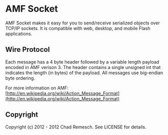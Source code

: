 # AMF Socket

AMF Socket makes it easy for you to send/receive serialized objects over TCP/IP sockets.
It is compatible with web, desktop, and mobile Flash applications.

## Wire Protocol

Each message has a 4 byte header followed by a variable length payload encoded in AMF verison 3.
The header contains a single unsigned int that indicates the length (in bytes) of the payload.
All messages use big-endian byte ordering.

For more information on AMF: [http://en.wikipedia.org/wiki/Action_Message_Format](http://en.wikipedia.org/wiki/Action_Message_Format)

## Copyright

Copyright (c) 2012 - 2012 Chad Remesch. See LICENSE for details.
